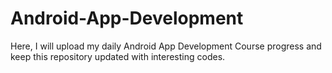 # Android-App-Development
Here, I will upload my daily Android App Development Course progress and keep this repository updated with interesting codes.
